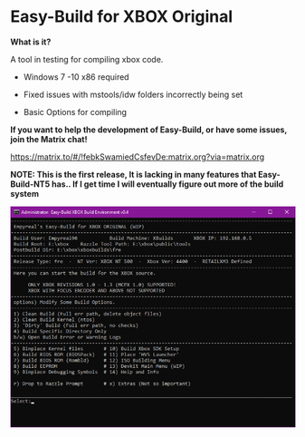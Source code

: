 # Easy-Build for XBOX Original



**What is it?**

A tool in testing for compiling xbox code.

- Windows 7 -10 x86 required

- Fixed issues with mstools/idw folders incorrectly being set

- Basic Options for compiling

  
**If you want to help the development of Easy-Build, or have some issues,  join the Matrix chat!**

  https://matrix.to/#/!febkSwamiedCsfevDe:matrix.org?via=matrix.org
  
  **NOTE: This is the first release, It is lacking in many features that Easy-Build-NT5 has.. If I get time I will eventually figure out more of the build system**
  
  ![Menu](https://github.com/Empyreal96/easy-build-xbox/raw/main/menu.png)
